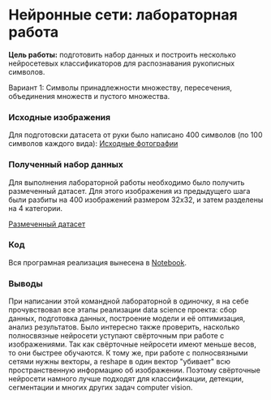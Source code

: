 # Нейронные сети: лабораторная работа


**Цель работы:** подготовить набор данных и построить несколько нейросетевых классификаторов для распознавания рукописных символов. 

Вариант 1: Символы принадлежности множеству, пересечения, объединения множеств и пустого множества.

### Исходные изображения
Для подготовски датасета от руки было написано 400 символов (по 100 символов каждого вида): [Исходные фотографии](https://github.com/poisoned-monkey/lab-neural-networks-vision-poisoned_monkey/tree/main/images)

### Полученный набор данных

Для выполнения лабораторной работы необходимо было получить размеченный датасет. Для этого изображения из предыдущего шага были разбиты на 400 изображений размером 32x32, и затем разделены на 4 категории.

[Размеченный датасет](https://github.com/poisoned-monkey/lab-neural-networks-vision-poisoned_monkey/tree/main/dataset)

### Код

Вся програмная реализация вынесена в [Notebook](https://github.com/poisoned-monkey/lab-neural-networks-vision-poisoned_monkey/blob/main/Solution.ipynb).

### Выводы

При написании этой командной лабораторной в одиночку, я на себе прочувствовал все этапы реализации data science проекта: сбор данных, подготовка данных, построение модели и её оптимизация, анализ результатов. Было интересно также проверить, насколько полносвязные нейросети уступают свёрточным при работе с изображениями. Так как свёрточные нейросети имеют меньше весов, то они быстрее обучаются. К тому же, при работе с полносвязными сетями нужны векторы, а reshape в один вектор "убивает" всю пространственную информацию об изображении. Поэтому свёрточные нейросети намного лучше подходят для классификации, детекции, сегментации и многих других задач computer vision.
